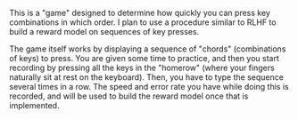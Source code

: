 This is a "game" designed to determine how quickly you can press key combinations in which order.
I plan to use a procedure similar to RLHF to build a reward model on sequences of key presses.

The game itself works by displaying a sequence of "chords" (combinations of keys) to press.
You are given some time to practice, and then you start recording by pressing all the keys in the "homerow" (where your fingers naturally sit at rest on the keyboard).
Then, you have to type the sequence several times in a row.
The speed and error rate you have while doing this is recorded, and will be used to build the reward model once that is implemented. 
